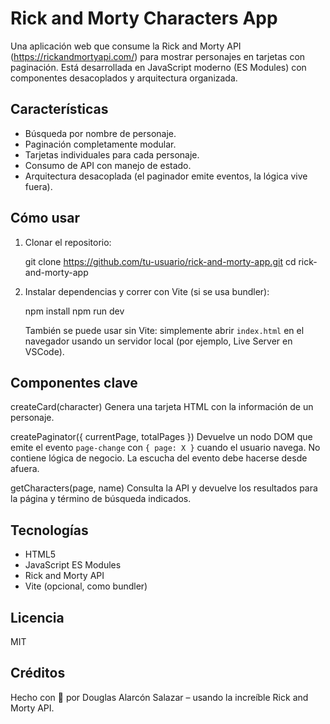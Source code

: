 Rick and Morty Characters App
=============================

Una aplicación web que consume la Rick and Morty API (https://rickandmortyapi.com/) para mostrar personajes en tarjetas con paginación. Está desarrollada en JavaScript moderno (ES Modules) con componentes desacoplados y arquitectura organizada.

Características
---------------

- Búsqueda por nombre de personaje.
- Paginación completamente modular.
- Tarjetas individuales para cada personaje.
- Consumo de API con manejo de estado.
- Arquitectura desacoplada (el paginador emite eventos, la lógica vive fuera).

Cómo usar
---------

1. Clonar el repositorio:

   git clone https://github.com/tu-usuario/rick-and-morty-app.git
   cd rick-and-morty-app

2. Instalar dependencias y correr con Vite (si se usa bundler):

   npm install
   npm run dev

   También se puede usar sin Vite: simplemente abrir `index.html` en el navegador usando un servidor local (por ejemplo, Live Server en VSCode).

Componentes clave
-----------------

createCard(character)
Genera una tarjeta HTML con la información de un personaje.

createPaginator({ currentPage, totalPages })
Devuelve un nodo DOM que emite el evento `page-change` con `{ page: X }` cuando el usuario navega.
No contiene lógica de negocio. La escucha del evento debe hacerse desde afuera.

getCharacters(page, name)
Consulta la API y devuelve los resultados para la página y término de búsqueda indicados.

Tecnologías
-----------

- HTML5
- JavaScript ES Modules
- Rick and Morty API
- Vite (opcional, como bundler)

Licencia
--------

MIT

Créditos
--------

Hecho con 💚 por Douglas Alarcón Salazar – usando la increíble Rick and Morty API.
